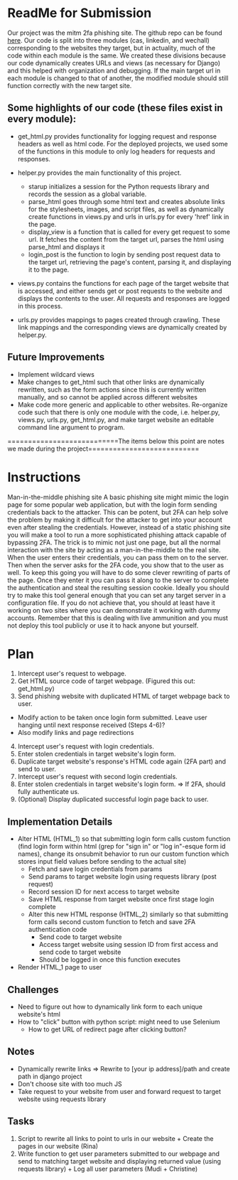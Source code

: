# ReadMe for Submission
Our project was the mitm 2fa phishing site. The github repo can be found [here](https://github.com/rinakawamura/2FAMITMAttack).
Our code is split into three modules (cas, linkedin, and wechall) corresponding to the websites they target, but in actuality, much of the code within
each module is the same. We created these divisions because our code dynamically creates URLs and views (as necessary for Django) and this helped with organization
and debugging. If the main target url in each module is changed to that of another, the modified module should still function correctly with the new target site.

## Some highlights of our code (these files exist in every module):
* get_html.py provides functionality for logging request and response headers as well as html code. For the deployed projects, we used some of the functions in this module to only log headers for requests and responses. 

* helper.py provides the main functionality of this project. 
  * starup initializes a session for the Python requests library and records the session as a global variable. 
  * parse_html goes through some html text and creates absolute links for the stylesheets, images, and script files, as well as dynamically create functions in views.py and urls in urls.py for every 'href' link in the page.
  * display_view is a function that is called for every get request to some url. It fetches the content from the target url, parses the html using parse_html and displays it
  * login_post is the function to login by sending post request data to the target url, retrieving the page's content, parsing it, and displaying it to the page.

* views.py contains the functions for each page of the target website that is accessed, and either sends get or post requests to the website and displays the contents to the user. All requests and responses are logged in this process.
* urls.py provides mappings to pages created through crawling. These link mappings and the corresponding views are dynamically created by helper.py.  

## Future Improvements
* Implement wildcard views
* Make changes to get_html such that other links are dynamically rewritten, such as the form actions since this is currently written manually, and so cannot be applied across different websites
* Make code more generic and applicable to other websites. Re-organize code such that there is only one module with the code, i.e. helper.py, views.py, urls.py, get_html.py, and make target website an editable command line argument to program.


===========================The items below this point are notes we made during the project===========================

# Instructions
Man-in-the-middle phishing site
A basic phishing site might mimic the login page for some popular web application, but with the login form sending credentials back to the attacker.  This can be potent, but 2FA can help solve the problem by making it difficult for the attacker to get into your account even after stealing the credentials.  However, instead of a static phishing site you will make a tool to run a more sophisticated phishing attack capable of bypassing 2FA.  The trick is to mimic not just one page, but all the normal interaction with the site by acting as a man-in-the-middle to the real site.  When the user enters their credentials, you can pass them on to the server.  Then when the server asks for the 2FA code, you show that to the user as well.  To keep this going you will have to do some clever rewriting of parts of the page.  Once they enter it you can pass it along to the server to complete the authentication and steal the resulting session cookie.  Ideally you should try to make this tool general enough that you can set any target server in a configuration file.  If you do not achieve that, you should at least have it working on two sites where you can demonstrate it working with dummy accounts.  Remember that this is dealing with live ammunition and you must not deploy this tool publicly or use it to hack anyone but yourself.

# Plan

1. Intercept user's request to webpage.
2. Get HTML source code of target webpage. (Figured this out: get_html.py)
3. Send phishing website with duplicated HTML of target webpage back to user.
  - Modify action to be taken once login form submitted. Leave user hanging until next response received (Steps 4-6)?
  - Also modify links and page redirections
4. Intercept user's request with login credentials. 
5. Enter stolen credentials in target website's login form.
6. Duplicate target website's response's HTML code again (2FA part) and send to user.
7. Intercept user's request with second login credentials.
8. Enter stolen credentials in target website's login form. => If 2FA, should fully authenticate us.
9. (Optional) Display duplicated successful login page back to user.


## Implementation Details

* Alter HTML (HTML_1) so that submitting login form calls custom function (find login form within html (grep for "sign in" or "log in"-esque form id names), change its onsubmit behavior to run our custom function which stores input field values before sending to the actual site)
   * Fetch and save login credentials from params
   * Send params to target website login using requests library (post request)
   * Record session ID for next access to target website
   * Save HTML response from target website once first stage login complete
   * Alter this new HTML response (HTML_2) similarly so that submitting form calls second custom function to fetch and save 2FA authentication code
     * Send code to target website
     * Access target website using session ID from first access and send code to target website
     * Should be logged in once this function executes
 * Render HTML_1 page to user


## Challenges

* Need to figure out how to dynamically link form to each unique website's html
* How to "click" button with python script: might need to use Selenium
  * How to get URL of redirect page after clicking button?

## Notes
* Dynamically rewrite links => Rewrite to [your ip address]/path and create path in django project
* Don't choose site with too much JS
* Take request to your website from user and forward request to target website using requests library

## Tasks
1. Script to rewrite all links to point to urls in our website + Create the pages in our website (Rina)
2. Write function to get user parameters submitted to our webpage and send to matching target website and displaying returned value (using requests library) + Log all user parameters (Mudi + Christine)

